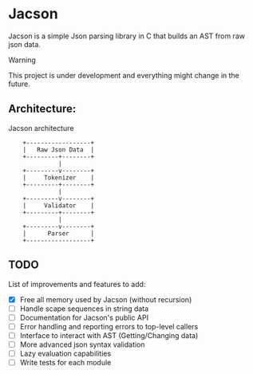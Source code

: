 # Jacson
Jacson is a simple Json parsing library in C that builds an AST from raw json data.

> [!WARNING]
> This project is under development and everything might change in the future.


## Architecture:
Jacson architecture

```
    +------------------+
    |   Raw Json Data  |
    +---------+--------+
              |         
    +---------v--------+
    |     Tokenizer    |
    +---------+--------+
              |         
    +---------v--------+
    |     Validator    |
    +---------+--------+
              |         
    +---------v--------+
    |      Parser      |
    +------------------+
```


## TODO

List of improvements and features to add:
- [x] Free all memory used by Jacson (without recursion)
- [ ] Handle scape sequences in string data
- [ ] Documentation for Jacson's public API
- [ ] Error handling and reporting errors to top-level callers
- [ ] Interface to interact with AST (Getting/Changing data)
- [ ] More advanced json syntax validation
- [ ] Lazy evaluation capabilities
- [ ] Write tests for each module
